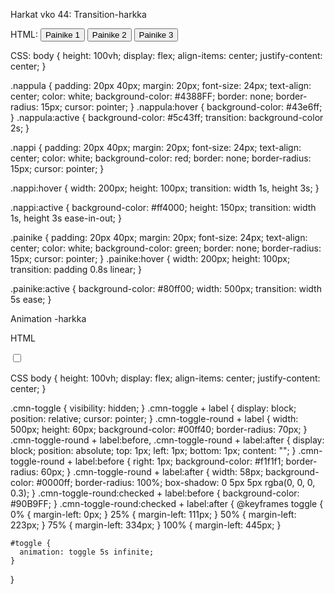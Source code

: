 Harkat vko 44:
Transition-harkka


HTML:
<input class="nappula" type="button" value="Painike 1" />
<input class="nappi" type="button" value="Painike 2" />
<input class="painike" type="button" value="Painike 3" />

CSS:
body {
  height: 100vh;
  display: flex;
  align-items: center;
  justify-content: center;
}

.nappula {
  padding: 20px 40px;
  margin: 20px;
  font-size: 24px;
  text-align: center;
  color: white;
  background-color: #4388FF;
  border: none;
  border-radius: 15px;
  cursor: pointer;
}
.nappula:hover {
  background-color: #43e6ff; 
}
.nappula:active {
  background-color: #5c43ff;
  transition: background-color 2s;
}

.nappi {
   padding: 20px 40px;
  margin: 20px;
  font-size: 24px;
  text-align: center;
  color: white;
  background-color: red;
  border: none;
  border-radius: 15px;
  cursor: pointer;
}

.nappi:hover {
  width: 200px;
  height: 100px;
  transition: width 1s, height 3s;
}

.nappi:active {
  background-color: #ff4000;
  height: 150px;
  transition: width 1s, height 3s ease-in-out;
}

.painike {
   padding: 20px 40px;
  margin: 20px;
  font-size: 24px;
  text-align: center;
  color: white;
  background-color: green;
  border: none;
  border-radius: 15px;
  cursor: pointer;
}
 .painike:hover {
  width: 200px;
  height: 100px;
  transition: padding 0.8s linear;
}

.painike:active {
  background-color: #80ff00;
  width: 500px;
  transition: width 5s ease;
}



Animation -harkka

HTML
<div class="switch">
  <input id="cmn-toggle-1" class="cmn-toggle cmn-toggle-round" type="checkbox">
  <label id=toggle for="cmn-toggle-1"></label>
</div>

CSS
body {
  height: 100vh;
  display: flex;
  align-items: center;
  justify-content: center;
}

.cmn-toggle {
  visibility: hidden;
}
.cmn-toggle + label {
  display: block;
  position: relative;
  cursor: pointer;
}
.cmn-toggle-round + label {
  width: 500px;
  height: 60px;
  background-color: #00ff40;
  border-radius: 70px;
}
.cmn-toggle-round + label:before,
.cmn-toggle-round + label:after {
  display: block;
  position: absolute;
  top: 1px;
  left: 1px;
  bottom: 1px;
  content: "";
}
.cmn-toggle-round + label:before {
  right: 1px;
  background-color: #f1f1f1;
  border-radius: 60px;
}
.cmn-toggle-round + label:after {
  width: 58px;
  background-color: #0000ff;
  border-radius: 100%;
  box-shadow: 0 5px 5px rgba(0, 0, 0, 0.3);
}
.cmn-toggle-round:checked + label:before {
  background-color: #90B9FF;
}
.cmn-toggle-round:checked + label:after {
  @keyframes toggle {
  0% {
    margin-left: 0px;
  }
  25% {
    margin-left: 111px;
  }
  50% {
    margin-left: 223px;
  }
      75% {
    margin-left: 334px;
  }
  100% {
    margin-left: 445px;
}
 
    #toggle {
      animation: toggle 5s infinite;
    }
  }
